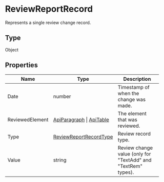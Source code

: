 # ReviewReportRecord

Represents a single review change record.

## Type

Object

## Properties

| Name | Type | Description |
| ---- | ---- | ----------- |
| Date | number | Timestamp of when the change was made. |
| ReviewedElement | [ApiParagraph](../ApiParagraph/ApiParagraph.md) \| [ApiTable](../ApiTable/ApiTable.md) | The element that was reviewed. |
| Type | [ReviewReportRecordType](../Enumeration/ReviewReportRecordType.md) | Review record type. |
| Value | string | Review change value (only for "TextAdd" and "TextRem" types). |

